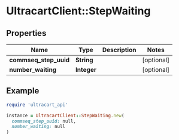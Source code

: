 # UltracartClient::StepWaiting

## Properties

| Name | Type | Description | Notes |
| ---- | ---- | ----------- | ----- |
| **commseq_step_uuid** | **String** |  | [optional] |
| **number_waiting** | **Integer** |  | [optional] |

## Example

```ruby
require 'ultracart_api'

instance = UltracartClient::StepWaiting.new(
  commseq_step_uuid: null,
  number_waiting: null
)
```

